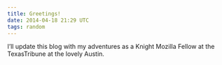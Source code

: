 ```yaml
---
title: Greetings!
date: 2014-04-18 21:29 UTC
tags: random
---
```


I’ll update this blog with my adventures as a Knight Mozilla Fellow at the TexasTribune at the lovely Austin.

